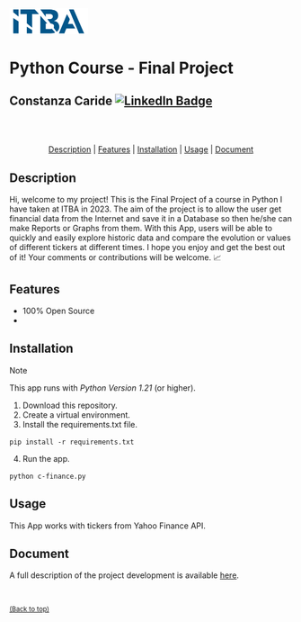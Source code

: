 <img src="./images/logo-itba.png" width="140">

# Python Course - Final Project

## Constanza Caride [![LinkedIn Badge](https://img.shields.io/badge/LinkedIn-Profile-informational?style=flat&logo=linkedin&logoColor=white&color=0D76A8)](https://www.linkedin.com/in/constanzacaridegis/)

<br>
<br>

<p align="center">
<a href="#Description">Description</a> | <a href="#Features">Features</a> | <a href="#Installation">Installation</a> | <a href="#Usage">Usage</a> | <a href="#Document">Document</a> 
</p>

<!--**English**   |   [Español](./README-ES.md)-->

## Description
Hi, welcome to my project! This is the Final Project of a course in Python I have taken at ITBA in 2023. The aim of the project is to allow the user get financial data from the Internet and save it in a Database so then he/she can make Reports or Graphs from them. With this App, users will be able to quickly and easily explore historic data and compare the evolution or values of different tickers at different times. I hope you enjoy and get the best out of it! Your comments or contributions will be welcome.  :chart_with_upwards_trend: 

## Features
- 100% Open Source
- 

## Installation
> [!NOTE]
> This app runs with *Python Version 1.21* (or higher).

1. Download this repository.
2. Create a virtual environment.
3. Install the requirements.txt file.

```
pip install -r requirements.txt
```

4. Run the app.  
```
python c-finance.py
```

## Usage
This App works with tickers from Yahoo Finance API. 

## Document 
A full description of the project development is available [here](./Document.md).

<br>

<sup>[(Back to top)](#Python-Course---Final-Project)</sup>



<!--you can add to the repo LICENSE.md and/or CODE_OF_CONDUCT.md templates, they appear next to the readme file--> 

